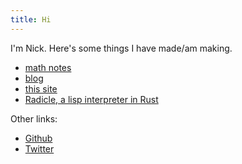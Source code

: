 ```yaml
---
title: Hi
---
```

I'm Nick. Here's some things I have made/am making.

 - [math notes](math_notes/)
 - [blog](blog/)
 - [this site](https://github.com/nham/wabbo)
 - [Radicle, a lisp interpreter in Rust](https://github.com/nham/radicle)


Other links:

 - [Github](https://github.com/nham)
 - [Twitter](https://twitter.com/cryptomorphism)
